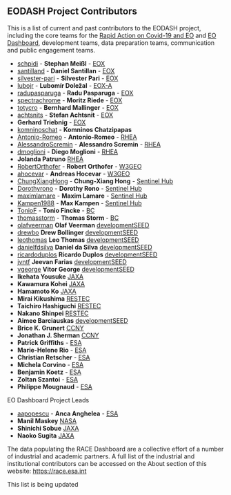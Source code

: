 ## EODASH Project Contributors

This is a list of current and past contributors to the EODASH project, including the core teams for the [Rapid Action on Covid-19 and EO](https://race.esa.int) and [EO Dashboard](https://eodashboard.org), development teams, data preparation teams, communication and public engagement teams. 


* [schpidi](https://github.com/schpidi) - **Stephan Meißl** - [EOX](https://eox.at)
* [santilland](https://github.com/santilland) - **Daniel Santillan** - [EOX](https://eox.at)
* [silvester-pari](https://github.com/silvester-pari) - **Silvester Pari** - [EOX](https://eox.at)
* [lubojr](https://github.com/lubojr) - **Lubomír Doležal** - [EOX-A](https://eox.at)
* [radupasparuga](https://github.com/radupasparuga) - **Radu Pasparuga** - [EOX](https://eox.at)
* [spectrachrome](https://github.com/spectrachrome) - **Moritz Riede** - [EOX](https://eox.at)
* [totycro](https://github.com/totycro) - **Bernhard Mallinger** - [EOX](https://eox.at)
* [achtsnits](https://github.com/achtsnits) - **Stefan Achtsnit** - [EOX](https://eox.at)
* **Gerhard Triebnig** - [EOX](https://eox.at)
* [komninoschat](https://github.com/komninoschat) - **Komninos Chatzipapas**
* [Antonio-Romeo](https://github.com/Antonio-Romeo) - **Antonio-Romeo** - [RHEA](https://www.rheagroup.com/)
* [AlessandroScremin](https://github.com/AlessandroScremin) - **Alessandro Scremin** - [RHEA](https://www.rheagroup.com/)
* [dmoglioni](https://github.com/dmoglioni) - **Diego Moglioni** - [RHEA](https://www.rheagroup.com/)
* []() **Jolanda Patruno** [RHEA](https://rheagroup.com)
* [RobertOrthofer](https://github.com/RobertOrthofer) - **Robert Orthofer** - [W3GEO](https://w3geo.at/)
* [ahocevar](https://github.com/ahocevar) - **Andreas Hocevar** - [W3GEO](https://w3geo.at/)
* [ChungXiangHong](https://github.com/ChungXiangHong) - **Chung-Xiang Hong** - [Sentinel Hub](https://www.sentinel-hub.at/)
* [Dorothyrono](https://github.com/Dorothyrono) - **Dorothy Rono** - [Sentinel Hub](https://www.sentinel-hub.at/)
* [maximlamare](https://github.com/maximlamare) - **Maxim Lamare** - [Sentinel Hub](https://www.sentinel-hub.at/)
* [Kampen1988](https://github.com/Kampen1988) - **Max Kampen** - [Sentinel Hub](https://www.sentinel-hub.at/)
* [TonioF](https://github.com/TonioF) - **Tonio Fincke** - [BC](www.brockmann-consult.de)
* [thomasstorm](https://github.com/thomasstorm) - **Thomas Storm** - [BC](www.brockmann-consult.de)
* [olafveerman](https://github.com/olafveerman) **Olaf Veerman** [developmentSEED](https://developmentseed.org)
* [drewbo](https://github.com/drewbo) **Drew Bollinger** [developmentSEED](https://developmentseed.org)
* [leothomas](https://github.com/leothomas) **Leo Thomas** [developmentSEED](https://developmentseed.org)
* [danielfdsilva](https://github.com/danielfdsilva) **Daniel da Silva** [developmentSEED](https://developmentseed.org)
* [ricardoduplos](https://github.com/ricardoduplos) **Ricardo Duplos** [developmentSEED](https://developmentseed.org)
* [jvntf](https://github.com/jvntf) **Jeevan Farias** [developmentSEED](https://developmentseed.org)
* [vgeorge](https://github.com/vgeorge) **Vitor George** [developmentSEED](https://developmentseed.org)
* []() **Ikehata Yousuke** [JAXA](https://global.jaxa.jp/)
* []() **Kawamura Kohei** [JAXA](https://global.jaxa.jp/)
* []() **Hamamoto Ko** [JAXA](https://global.jaxa.jp/)
* []() **Mirai Kikushima** [RESTEC](https://www.restec.or.jp/)
* []() **Taichiro Hashiguchi** [RESTEC](https://www.restec.or.jp/)
* []() **Nakano Shinpei** [RESTEC](https://www.restec.or.jp/)
* []() **Aimee Barciauskas** [developmentSEED](https://developmentseed.org)
* []() **Brice K. Grunert** [CCNY](https://www.ccny.cuny.edu/)
* []() **Jonathan J. Sherman** [CCNY](https://www.ccny.cuny.edu/)
* []() **Patrick Griffiths** - [ESA](https://www.esa.int/) 
* []() **Marie-Helene Rio** - [ESA](https://www.esa.int/)
* []() **Christian Retscher** - [ESA](https://www.esa.int/)
* []() **Michela Corvino** - [ESA](https://www.esa.int/)
* []() **Benjamin Koetz** - [ESA](https://www.esa.int/)
* []() **Zoltan Szantoi** - [ESA](https://www.esa.int/)
* []() **Philippe Mougnaud** - [ESA](https://www.esa.int/)

EO Dashboard Project Leads
* [aapopescu](https://github.com/aapopescu) - **Anca Anghelea** - [ESA](https://www.esa.int/)
* []() **Manil Maskey** [NASA](https://nasa.gov)
* []() **Shinichi Sobue** [JAXA](https://global.jaxa.jp/)
* []() **Naoko Sugita** [JAXA](https://global.jaxa.jp/)


The data populating the RACE Dashboard are a collective effort of a number of industrial and academic partners. A full list of the industrial and institutional contributors can be accessed on the About section of this website: https://race.esa.int 


This list is being updated
